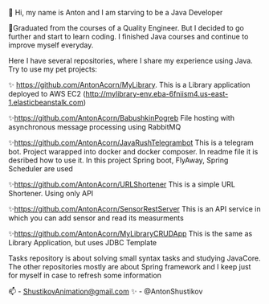 👋 Hi, my name is Anton and I am starving to be a Java Developer

👀Graduated from the courses of a Quality Engineer. 
But I decided to go further and start to learn coding. 
I finished Java courses and continue to improve myself everyday.

Here I have several repositories, where I share my experience using Java.
Try to use my pet projects:

✨ https://github.com/AntonAcorn/MyLibrary. 
This is a Library application deployed to AWS EC2 (http://mylibrary-env.eba-6fniism4.us-east-1.elasticbeanstalk.com)

✨https://github.com/AntonAcorn/BabushkinPogreb
File hosting with asynchronous message processing using RabbitMQ

✨https://github.com/AntonAcorn/JavaRushTelegrambot
This is a telegram bot. Project warapped into docker and docker composer. In readme file it is desribed how to use it.
In this project Spring boot, FlyAway, Spring Scheduler are used

✨https://github.com/AntonAcorn/URLShortener
This is a simple URL Shortener. Using only API

✨https://github.com/AntonAcorn/SensorRestServer
This is an API service in which you can add sensor and read its measurments

✨https://github.com/AntonAcorn/MyLibraryCRUDApp
This is the same as Library Application, but uses JDBC Template

Tasks repository is about solving small syntax tasks and studying JavaCore.
The other repositories mostly are about Spring framework and I keep just for myself in case to refresh some information

📫 - ShustikovAnimation@gmail.com
✨ - @AntonShustikov

<!---
AntonAcorn/AntonAcorn is a ✨ special ✨ repository because its `README.md` (this file) appears on your GitHub profile.
You can click the Preview link to take a look at your changes.
--->
